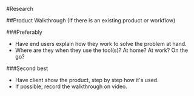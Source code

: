 #Research

##Product Walkthrough (If there is an existing product or workflow)

###Preferably
* Have end users explain how they work to solve the problem at hand.
* Where are they when they use the tool(s)? At home? At work? On the go?


###Second best
* Have client show the product, step by step how it's used.
* If possible, record the walkthrough on video.
